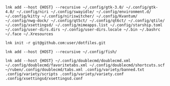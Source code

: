 ```lnk add --host {HOST} --recursive ~/.config/gtk-3.0/ ~/.config/gtk-4.0/ ~/.config/niri ~/.config/swayidle/ ~/.config/environment.d/ ~/.config/kitty ~/.config/niriswitcher/ ~/.config/Kvantum/ ~/.config/nwg-dock/ ~/.config/qt5ct/ ~/.config/qt6ct/ ~/.config/qtile/  ~/.config/xsettingsd/ ~/.config/mimeapps.list ~/.config/starship.toml ~/.config/user-dirs.dirs ~/.config/user-dirs.locale ~/.bin ~/.bashrc  ~/.face ~/.Xresources```

`lnk init -r git@github.com:user/dotfiles.git` 

`lnk add --host {HOST} --recursive ~/.config/fish/` 

`lnk add --host {HOST} ~/.config/doublecmd/doublecmd.xml ~/.config/doublecmd/favoritetabs.xml ~/.config/doublecmd/shortcuts.scf ~/ruben/.config/doublecmd/tabs.xml .config/variety/banned.txt .config/variety/scripts .config/variety/variety.conf .config/xsettingsd/xsettingsd.conf`
